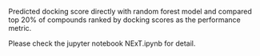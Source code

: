 Predicted docking score directly with random forest model and compared top 20% of compounds ranked by docking scores as the performance metric. 

Please check the jupyter notebook NExT.ipynb for detail. 
